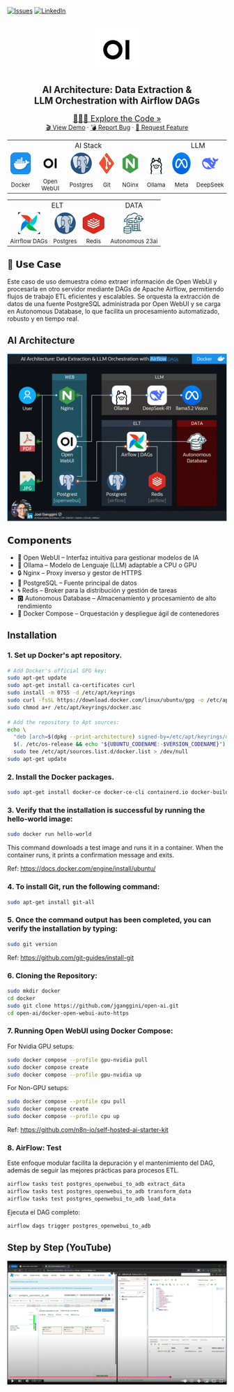 [![Issues][issues-shield]][issues-url]
[![LinkedIn][linkedin-shield]][linkedin-url]

<!-- Intro -->
<br />
<div align="center" style="text-align:center;">
  <img align="center" src="img/oi.png"height="100"></img>
  <h2>AI Architecture: Data Extraction & <br/>LLM Orchestration with Airflow DAGs
  </h2>

  <a style="font-size:large;" href="/src/">👨🏽‍💻 Explore the Code »</a>
  <br/>
  <a href="https://www.youtube.com/watch?v=6L1YmTRZNxM&list=PLMUWTQHw13gbk738EGtr0fWwi40B81qEw">🎬 View Demo</a>
  ·
  <a href="https://github.com/jganggini/oci-functions/issues">💣 Report Bug</a>
  ·
  <a href="https://github.com/jganggini/oci-functions/pulls">🚀 Request Feature</a>

  <div align="center" style="text-align:center;">
    <table align="center">
      <tr style="font-size:medium;">
        <td colspan="6">AI Stack</td>
        <td colspan="2">LLM</td>
      </tr>
      <tr align="center" >
        <td><img src="img/docker.png" width="50" height="50"></td>
        <td><img src="img/oi.png" width="50" height="50"></td>
        <td><img src="img/postgres.png" width="50" height="50"></td>
        <td><img src="img/git.png" width="50" height="50"></td>
        <td><img src="img/nginx.png" width="50" height="50"></td>
        <td><img src="img/ollama.png" width="50" height="50"></td>
        <td><img src="img/meta.png" width="50" height="50"></td>
        <td><img src="img/deepseek.png" width="50" height="50"></td>
      </tr>
      <tr style="font-size:small;">
        <td>Docker</td>
        <td>Open WebUI</td>
        <td>Postgres</td>
        <td>Git</td>
        <td>NGinx</td>
        <td>Ollama</td>
        <td>Meta</td>
        <td>DeepSeek</td>
      </tr>
    </table>
    <table align="center">
      <tr style="font-size:medium;">
        <td colspan="3">ELT</td>
        <td colspan="1">DATA</td>
      </tr>
      <tr align="center" >
        <td><img src="img/ariflow.png" width="50" height="50"></td>
        <td><img src="img/postgres.png" width="50" height="50"></td>
        <td><img src="img/redis.png" width="50" height="50"></td>
        <td><img src="img/oci-autonomous-database.svg" width="50" height="50"></td>
      </tr>
      <tr style="font-size:small;">
        <td>Airrflow DAGs</td>
        <td>Postgres</td>
        <td>Redis</td>
        <td>Autonomous 23ai</td>
      </tr>
    </table>
  </div>

</div>

## 💼 𝗨𝘀𝗲 𝗖𝗮𝘀𝗲
Este caso de uso demuestra cómo extraer información de Open WebUI y procesarla en otro servidor mediante DAGs de Apache Airflow, permitiendo flujos de trabajo ETL eficientes y escalables. Se orquesta la extracción de datos de una fuente PostgreSQL administrada por Open WebUI y se carga en Autonomous Database, lo que facilita un procesamiento automatizado, robusto y en tiempo real. 

## AI Architecture
<img src="img/ai_arquitecture.gif">

## 𝗖𝗼𝗺𝗽𝗼𝗻𝗲𝗻𝘁𝘀
* 🔗 Open WebUI – Interfaz intuitiva para gestionar modelos de IA
* 🦙 Ollama – Modelo de Lenguaje (LLM) adaptable a CPU o GPU
* 🔒 Nginx – Proxy inverso y gestor de HTTPS
* 💽 PostgreSQL – Fuente principal de datos
* 🌀 Redis – Broker para la distribución y gestión de tareas
* 🅾️ Autonomous Database – Almacenamiento y procesamiento de alto rendimiento
* 🐳 Docker Compose – Orquestación y despliegue ágil de contenedores

## Installation

### 1. Set up Docker's apt repository.

```bash
# Add Docker's official GPG key:
sudo apt-get update
sudo apt-get install ca-certificates curl
sudo install -m 0755 -d /etc/apt/keyrings
sudo curl -fsSL https://download.docker.com/linux/ubuntu/gpg -o /etc/apt/keyrings/docker.asc
sudo chmod a+r /etc/apt/keyrings/docker.asc

# Add the repository to Apt sources:
echo \
  "deb [arch=$(dpkg --print-architecture) signed-by=/etc/apt/keyrings/docker.asc] https://download.docker.com/linux/ubuntu \
  $(. /etc/os-release && echo "${UBUNTU_CODENAME:-$VERSION_CODENAME}") stable" | \
  sudo tee /etc/apt/sources.list.d/docker.list > /dev/null
sudo apt-get update
```

### 2. Install the Docker packages.

```bash
sudo apt-get install docker-ce docker-ce-cli containerd.io docker-buildx-plugin docker-compose-plugin
```

### 3. Verify that the installation is successful by running the hello-world image:

```bash
sudo docker run hello-world
```

This command downloads a test image and runs it in a container. When the container runs, it prints a confirmation message and exits.

Ref: https://docs.docker.com/engine/install/ubuntu/

### 4. To install Git, run the following command:

```bash
sudo apt-get install git-all
```

### 5. Once the command output has been completed, you can verify the installation by typing:

```bash
sudo git version
```

Ref: https://github.com/git-guides/install-git

### 6. Cloning the Repository:

```bash
sudo mkdir docker
cd docker
sudo git clone https://github.com/jganggini/open-ai.git
cd open-ai/docker-open-webui-auto-https
```

### 7. Running Open WebUI using Docker Compose:

For Nvidia GPU setups:

```bash
sudo docker compose --profile gpu-nvidia pull
sudo docker compose create
sudo docker compose --profile gpu-nvidia up
```

For Non-GPU setups:

```bash
sudo docker compose --profile cpu pull
sudo docker compose create
sudo docker compose --profile cpu up
```

Ref: https://github.com/n8n-io/self-hosted-ai-starter-kit

### 8. AirFlow: Test

Este enfoque modular facilita la depuración y el mantenimiento del DAG, además de seguir las mejores prácticas para procesos ETL.

```bash
airflow tasks test postgres_openwebui_to_adb extract_data
airflow tasks test postgres_openwebui_to_adb transform_data
airflow tasks test postgres_openwebui_to_adb load_data
```

Ejecuta el DAG completo:

```bash
airflow dags trigger postgres_openwebui_to_adb
```

## Step by Step (YouTube)

[![AI CloudTech](img/youtube.png)](https://youtu.be/dvmqpj_1Sgg?si=xOwiTba0Mv9_UKDe)

<!-- MARKDOWN LINKS & IMAGES -->
<!-- https://www.markdownguide.org/basic-syntax/#reference-style-links -->
[issues-shield]: https://img.shields.io/github/issues/othneildrew/Best-README-Template.svg?style=for-the-badge
[issues-url]: https://github.com/jganggini/oci-functions/issues
[linkedin-shield]: https://img.shields.io/badge/-LinkedIn-black.svg?style=for-the-badge&logo=linkedin&colorB=555
[linkedin-url]: https://www.linkedin.com/in/jganggini/
